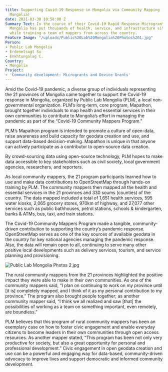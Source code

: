 ```yaml
---
title: Supporting Covid-19 Response in Mongolia via Community Mapping (by Public Lab
  Mongolia)
date: 2021-03-30 10:58:00 Z
Summary Text: In the course of their Covid-19 Rapid Response Microgrant, Public Lab
  Mongolia has put thousands of health, service, and infrastructure sites on the map
  while training a team of mappers from across the country.
Feature Image: "/uploads/Public%20Lab%20Mongolia%20Photos%201.jpg"
Person:
- Public Lab Mongolia
- Erdenetsogt Su
- Enkhtungalag C.
Country:
- Mongolia
Project:
- 'Community development: Microgrants and Device Grants'
---
```


Amid the Covid-19 pandemic, a diverse group of individuals representing the 21 provinces of Mongolia came together to support the Covid-19 response in Mongolia, organized by Public Lab Mongolia (PLM), a local non-governmental organization. PLM’s long-term, core program, Mapathon, brought together individuals to map health and essential services in their own communities to contribute to Mongolia’s effort in managing the pandemic as part of the “Covid-19 Community Mappers Program.”

PLM’s Mapathon program is intended to promote a culture of open-data, raise awareness and build capacity for geodata creation and use, and support data-based decision-making. Mapathon is unique in that anyone can actively participate as a contributor to open-source data creation. 

By crowd-sourcing data using open-source technology, PLM hopes to make data accessible to key stakeholders such as civil society, local government agencies, researchers, and reporters.
 
As local community mappers, the 21 program participants learned how to use and make data contributions to OpenStreetMap through hands-on training by PLM. The community mappers then mapped all the health and essential services in the 21 provinces and 330 soums (counties) of the country. The data mapped included a total of 1,651 health services, 595 water kiosks, 2,065 grocery stores, 970km of highway, and 27,077 other services such as public bathhouses, petrol stations, schools & kindergarten, banks & ATMs, bus, taxi, and train stations.

The Covid-19 Community Mappers Program made a tangible, community-driven contribution to supporting the country’s pandemic response. OpenStreetMap serves as one of the key sources of available geodata in the country for key national agencies managing the pandemic response. Also, the data will remain open to all, continuing to serve many other positive local developments such as delivery services, tourism, and service planning and provisioning.  

![Public Lab Mongolia Photos 2.jpg](/uploads/Public%20Lab%20Mongolia%20Photos%202.jpg)

The rural community mappers from the 21 provinces highlighted the positive impact they were able to make in their own communities. As one of the community mappers said, “I plan on continuing to work on my province until [it is] completely mapped, and I think of it as my personal contribution to my province.” The program also brought people together; as another community mapper said, “I think we all realized and saw [that] the possibilities of working as a team on something important, even remotely, are boundless.”  

PLM believes that this program of rural community mappers has been an exemplary case on how to foster civic engagement and enable everyday citizens to become leaders in their own communities through open access resources. As another mapper stated, “This program has been not only very productive for society, but also a great opportunity for personal and professional development.” Civic engagement in open geodata creation and use can be a powerful and engaging way for data-based, community-driven advocacy to improve lives and support democratic and informed community development.   